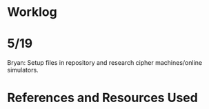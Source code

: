 # Worklog
# 5/19
Bryan: Setup files in repository and research cipher machines/online simulators.


# References and Resources Used

